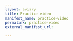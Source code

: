```yaml
---
layout: aviary
title: Practice video
manifest_name: practice-video
permalink: practice-video
external_manifest_url: 

---
```

<!-- Add an essay or interpretive material below this line,
using HTML or markdown.  Do not modify this file above this line -->
